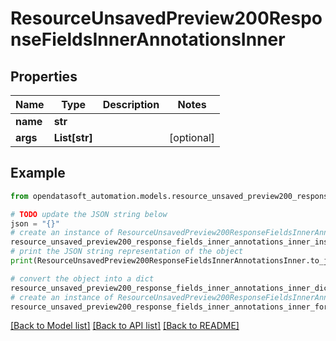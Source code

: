 # ResourceUnsavedPreview200ResponseFieldsInnerAnnotationsInner


## Properties

Name | Type | Description | Notes
------------ | ------------- | ------------- | -------------
**name** | **str** |  | 
**args** | **List[str]** |  | [optional] 

## Example

```python
from opendatasoft_automation.models.resource_unsaved_preview200_response_fields_inner_annotations_inner import ResourceUnsavedPreview200ResponseFieldsInnerAnnotationsInner

# TODO update the JSON string below
json = "{}"
# create an instance of ResourceUnsavedPreview200ResponseFieldsInnerAnnotationsInner from a JSON string
resource_unsaved_preview200_response_fields_inner_annotations_inner_instance = ResourceUnsavedPreview200ResponseFieldsInnerAnnotationsInner.from_json(json)
# print the JSON string representation of the object
print(ResourceUnsavedPreview200ResponseFieldsInnerAnnotationsInner.to_json())

# convert the object into a dict
resource_unsaved_preview200_response_fields_inner_annotations_inner_dict = resource_unsaved_preview200_response_fields_inner_annotations_inner_instance.to_dict()
# create an instance of ResourceUnsavedPreview200ResponseFieldsInnerAnnotationsInner from a dict
resource_unsaved_preview200_response_fields_inner_annotations_inner_form_dict = resource_unsaved_preview200_response_fields_inner_annotations_inner.from_dict(resource_unsaved_preview200_response_fields_inner_annotations_inner_dict)
```
[[Back to Model list]](../README.md#documentation-for-models) [[Back to API list]](../README.md#documentation-for-api-endpoints) [[Back to README]](../README.md)


